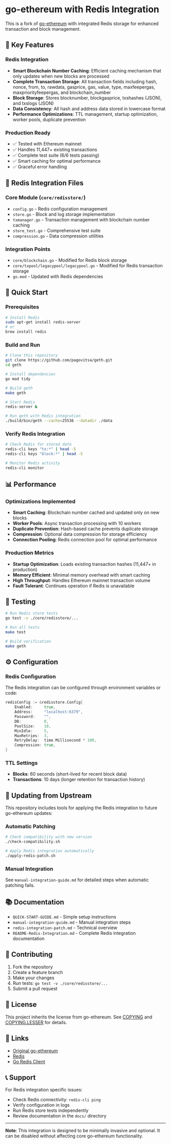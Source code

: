# go-ethereum with Redis Integration

This is a fork of [go-ethereum](https://github.com/ethereum/go-ethereum) with integrated Redis storage for enhanced transaction and block management.

## 🚀 Key Features

### Redis Integration
- **Smart Blockchain Number Caching**: Efficient caching mechanism that only updates when new blocks are processed
- **Complete Transaction Storage**: All transaction fields including hash, nonce, from, to, rawdata, gasprice, gas, value, type, maxfeepergas, maxpriorityfeepergas, and blockchain_number
- **Block Storage**: Stores blocknumber, blockgasprice, txshashes (JSON), and txslogs (JSON)
- **Data Consistency**: All hash and address data stored in lowercase format
- **Performance Optimizations**: TTL management, startup optimization, worker pools, duplicate prevention

### Production Ready
- ✅ Tested with Ethereum mainnet
- ✅ Handles 11,447+ existing transactions
- ✅ Complete test suite (6/6 tests passing)
- ✅ Smart caching for optimal performance
- ✅ Graceful error handling

## 📁 Redis Integration Files

### Core Module (`core/redisstore/`)
- `config.go` - Redis configuration management
- `store.go` - Block and log storage implementation
- `txmanager.go` - Transaction management with blockchain number caching
- `store_test.go` - Comprehensive test suite
- `compression.go` - Data compression utilities

### Integration Points
- `core/blockchain.go` - Modified for Redis block storage
- `core/txpool/legacypool/legacypool.go` - Modified for Redis transaction storage
- `go.mod` - Updated with Redis dependencies

## 🔧 Quick Start

### Prerequisites
```bash
# Install Redis
sudo apt-get install redis-server
# or
brew install redis
```

### Build and Run
```bash
# Clone this repository
git clone https://github.com/pagovitsa/geth.git
cd geth

# Install dependencies
go mod tidy

# Build geth
make geth

# Start Redis
redis-server &

# Run geth with Redis integration
./build/bin/geth --cache=25536 --datadir ./data
```

### Verify Redis Integration
```bash
# Check Redis for stored data
redis-cli keys "tx:*" | head -5
redis-cli keys "block:*" | head -5

# Monitor Redis activity
redis-cli monitor
```

## 📊 Performance

### Optimizations Implemented
- **Smart Caching**: Blockchain number cached and updated only on new blocks
- **Worker Pools**: Async transaction processing with 10 workers
- **Duplicate Prevention**: Hash-based cache prevents duplicate storage
- **Compression**: Optional data compression for storage efficiency
- **Connection Pooling**: Redis connection pool for optimal performance

### Production Metrics
- **Startup Optimization**: Loads existing transaction hashes (11,447+ in production)
- **Memory Efficient**: Minimal memory overhead with smart caching
- **High Throughput**: Handles Ethereum mainnet transaction volume
- **Fault Tolerant**: Continues operation if Redis is unavailable

## 🧪 Testing

```bash
# Run Redis store tests
go test -v ./core/redisstore/...

# Run all tests
make test

# Build verification
make geth
```

## ⚙️ Configuration

### Redis Configuration
The Redis integration can be configured through environment variables or code:

```go
redisConfig := &redisstore.Config{
    Enabled:     true,
    Address:     "localhost:6379",
    Password:    "",
    DB:          0,
    PoolSize:    10,
    MinIdle:     5,
    MaxRetries:  3,
    RetryDelay:  time.Millisecond * 100,
    Compression: true,
}
```

### TTL Settings
- **Blocks**: 60 seconds (short-lived for recent block data)
- **Transactions**: 10 days (longer retention for transaction history)

## 🔄 Updating from Upstream

This repository includes tools for applying the Redis integration to future go-ethereum updates:

### Automatic Patching
```bash
# Check compatibility with new version
./check-compatibility.sh

# Apply Redis integration automatically
./apply-redis-patch.sh
```

### Manual Integration
See `manual-integration-guide.md` for detailed steps when automatic patching fails.

## 📚 Documentation

- `QUICK-START-GUIDE.md` - Simple setup instructions
- `manual-integration-guide.md` - Manual integration steps
- `redis-integration-patch.md` - Technical overview
- `README-Redis-Integration.md` - Complete Redis integration documentation

## 🤝 Contributing

1. Fork the repository
2. Create a feature branch
3. Make your changes
4. Run tests: `go test -v ./core/redisstore/...`
5. Submit a pull request

## 📄 License

This project inherits the license from go-ethereum. See [COPYING](COPYING) and [COPYING.LESSER](COPYING.LESSER) for details.

## 🔗 Links

- [Original go-ethereum](https://github.com/ethereum/go-ethereum)
- [Redis](https://redis.io/)
- [Go Redis Client](https://github.com/go-redis/redis)

## 📞 Support

For Redis integration specific issues:
- Check Redis connectivity: `redis-cli ping`
- Verify configuration in logs
- Run Redis store tests independently
- Review documentation in the `docs/` directory

---

**Note**: This integration is designed to be minimally invasive and optional. It can be disabled without affecting core go-ethereum functionality.
